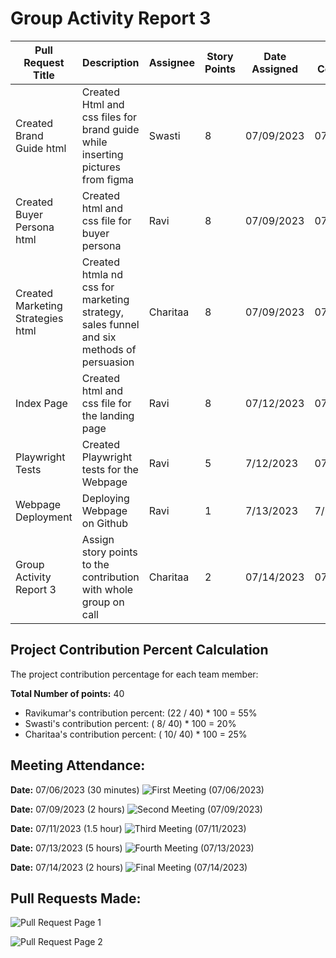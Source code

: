 # Group Activity Report 3

| Pull Request Title | Description | Assignee | Story Points | Date Assigned | Date Completed |
| ------------------ | ----------- | -------- | ------------- | ------------- | -------------- |
| Created Brand Guide html | Created Html and css files for brand guide while inserting pictures from figma  | Swasti | 8 | 07/09/2023 | 07/13/2023 |
| Created Buyer Persona html | Created html and css file for buyer persona | Ravi | 8 | 07/09/2023 | 07/13/2023 |
| Created Marketing Strategies html| Created htmla nd css for marketing strategy, sales funnel and six methods of persuasion | Charitaa | 8 | 07/09/2023 | 07/13/2023 |
| Index Page | Created html and css file for the landing page  | Ravi | 8 | 07/12/2023 | 07/13/2023 |
| Playwright Tests| Created Playwright tests for the Webpage | Ravi | 5 | 7/12/2023 | 07/13/2023 |
| Webpage Deployment | Deploying Webpage on Github | Ravi | 1 | 7/13/2023 | 7/13/2023
| Group Activity Report 3 | Assign story points to the contribution with whole group on call | Charitaa | 2 | 07/14/2023 | 07/14/2023 |


## Project Contribution Percent Calculation

The project contribution percentage for each team member:

**Total Number of points:** 40
- Ravikumar's contribution percent: (22 / 40) * 100 = 55%
- Swasti's contribution percent: ( 8/ 40) * 100 = 20%
- Charitaa's contribution percent: ( 10/ 40) * 100 = 25%


## Meeting Attendance:

**Date:** 07/06/2023 (30 minutes)
![First Meeting (07/06/2023)](docs/images/7-6.png)

**Date:** 07/09/2023 (2 hours)
![Second Meeting (07/09/2023)](docs/images/7-9.png)

**Date:** 07/11/2023 (1.5 hour)
![Third Meeting (07/11/2023)](docs/images/7-11.png)

**Date:** 07/13/2023 (5 hours)
![Fourth Meeting (07/13/2023)](docs/images/7-13.png)

**Date:** 07/14/2023 (2 hours)
![Final Meeting (07/14/2023)](docs/images/7-14.png)

## Pull Requests Made:

![Pull Request Page 1](docs/images/week_2_pull_request_page_1.jpeg)

![Pull Request Page 2](docs/images/week_2_pull_request_page_2.jpeg)

